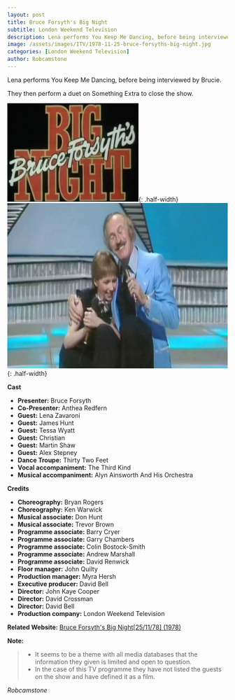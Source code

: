 ```yaml
---
layout: post
title: Bruce Forsyth's Big Night
subtitle: London Weekend Television
description: Lena performs You Keep Me Dancing, before being interviewed by Brucie. They then perform a duet on Something Extra to close the show.
image: /assets/images/ITV/1978-11-25-bruce-forsyths-big-night.jpg
categories: [London Weekend Television]
author: Robcamstone
---
```


Lena performs You Keep Me Dancing, before being interviewed by Brucie.

They then perform a duet on Something Extra to close the show.

![](/assets/images/ITV/1978-11-25-bruce-forsyths-big-night-01.jpg){: .half-width}
![](/assets/images/ITV/1978-11-25-bruce-forsyths-big-night-02.jpg){: .half-width}

**Cast**
* **Presenter:** Bruce Forsyth
* **Co-Presenter:** Anthea Redfern
* **Guest:** Lena Zavaroni
* **Guest:** James Hunt
* **Guest:** Tessa Wyatt
* **Guest:** Christian
* **Guest:** Martin Shaw
* **Guest:** Alex Stepney
* **Dance Troupe:** Thirty Two Feet
* **Vocal accompaniment:** The Third Kind
* **Musical accompaniment:** Alyn Ainsworth And His Orchestra

**Credits**
* **Choreography:** Bryan Rogers
* **Choreography:** Ken Warwick
* **Musical associate:** Don Hunt
* **Musical associate:** Trevor Brown
* **Programme associate:** Barry Cryer
* **Programme associate:** Garry Chambers
* **Programme associate:** Colin Bostock-Smith
* **Programme associate:** Andrew Marshall
* **Programme associate:** David Renwick
* **Floor manager:** John Quilty
* **Production manager:** Myra Hersh
* **Executive producer:** David Bell
* **Director:** John Kaye Cooper
* **Director:** David Crossman
* **Director:** David Bell
* **Production company:** London Weekend Television

**Related Website:**
[Bruce Forsyth's Big Night[25/11/78] (1978)](https://www.bfi.org.uk/films-tv-people/4ce2b87a3d2f7)

**Note:**
> * It seems to be a theme with all media databases that the information they given is limited and open to question.
> * In the case of this TV programme they have not listed the guests on the show and have defined it as a film.

<cite>Robcamstone</cite>
